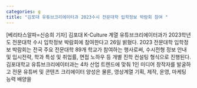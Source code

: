 ```yaml
---
categories: g
title: "김포대 유튜브크리에이터과 2023수시 전문대학 입학정보 박람회 참여 "
---
```

[베리타스알파=신승희 기자] 김포대 K-Culture 계열 유튜브크리에이터과가 2023학년도 전문대학 수시 입학정보 박람회에 참여한다고 26일 밝혔다. 2023 전문대학 입학정보 박람회는 전국 주요 전문대학 89개 학교가 참여하는 행사로써, 수시전형 정보 안내 및 입시전략, 학과 특성 및 취업률, 면접 노하우 등 개별 진학 컨설팅 형식으로 진행된다. 김포대학교 유튜브크리에이터과는 4차 산업 트렌드에 맞춰 1인 미디어 창작자를 발굴하고 전문 유튜버 및 콘텐츠 크리에이터 양성은 물론, 영상계열 기획, 제작, 운영, 마케팅 능력 배양을